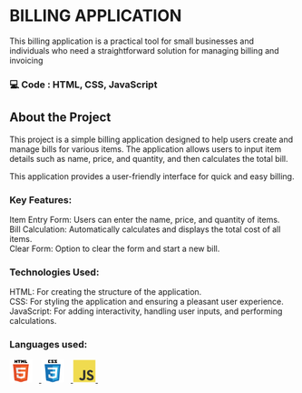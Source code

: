 <h1>BILLING APPLICATION</h1>
<p>This billing application is a practical tool for small businesses and individuals who need a straightforward solution for managing billing and invoicing</p>
<h3>💻 Code : HTML, CSS, JavaScript</h3>
<h2> About the Project </h2>
<p>This project is a simple billing application designed to help users create and manage bills for various items. The application allows users to input item details such as name, price, and quantity, and then calculates the total bill.</p>
<p>This application provides a user-friendly interface for quick and easy billing.</p>
<h3>Key Features:</h3>
<p>Item Entry Form: Users can enter the name, price, and quantity of items.<br>
Bill Calculation: Automatically calculates and displays the total cost of all items.<br>
Clear Form: Option to clear the form and start a new bill.<br></h4>
<h3>Technologies Used:</h3>
<p>
HTML: For creating the structure of the application.<br>
CSS: For styling the application and ensuring a pleasant user experience.<br>
JavaScript: For adding interactivity, handling user inputs, and performing calculations.
</p>

<h3 align="left">Languages used:</h3>
<p align="left"> 
<a href="https://www.w3.org/html/" target="_blank" rel="noreferrer"> 
<img src="https://raw.githubusercontent.com/devicons/devicon/master/icons/html5/html5-original-wordmark.svg" alt="html5" width="40" height="40"/><img width="12" /> </a>
<a href="https://www.w3schools.com/css/" target="_blank" rel="noreferrer"> 
<img src="https://raw.githubusercontent.com/devicons/devicon/master/icons/css3/css3-original-wordmark.svg" alt="css3" width="40" height="40"/><img width="12" /> </a> 
<a href="https://developer.mozilla.org/en-US/docs/Web/JavaScript" target="_blank" rel="noreferrer"> 
<img src="https://raw.githubusercontent.com/devicons/devicon/master/icons/javascript/javascript-original.svg" alt="javascript" width="40" height="40"/> <img width="12" /></a> 
</p>

